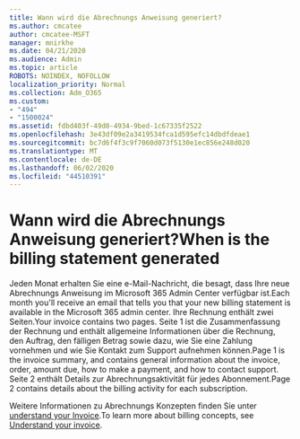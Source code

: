 ```yaml
---
title: Wann wird die Abrechnungs Anweisung generiert?
ms.author: cmcatee
author: cmcatee-MSFT
manager: mnirkhe
ms.date: 04/21/2020
ms.audience: Admin
ms.topic: article
ROBOTS: NOINDEX, NOFOLLOW
localization_priority: Normal
ms.collection: Adm_O365
ms.custom:
- "494"
- "1500024"
ms.assetid: fdbd403f-49d0-4934-9bed-1c67335f2522
ms.openlocfilehash: 3e43df09e2a3419534fca1d595efc14dbdfdeae1
ms.sourcegitcommit: bc7d6f4f3c9f7060d073f5130e1ec856e248d020
ms.translationtype: MT
ms.contentlocale: de-DE
ms.lasthandoff: 06/02/2020
ms.locfileid: "44510391"
---
```

# <a name="when-is-the-billing-statement-generated"></a><span data-ttu-id="43f4c-102">Wann wird die Abrechnungs Anweisung generiert?</span><span class="sxs-lookup"><span data-stu-id="43f4c-102">When is the billing statement generated</span></span>

<span data-ttu-id="43f4c-103">Jeden Monat erhalten Sie eine e-Mail-Nachricht, die besagt, dass Ihre neue Abrechnungs Anweisung im Microsoft 365 Admin Center verfügbar ist.</span><span class="sxs-lookup"><span data-stu-id="43f4c-103">Each month you'll receive an email that tells you that your new billing statement is available in the Microsoft 365 admin center.</span></span> <span data-ttu-id="43f4c-104">Ihre Rechnung enthält zwei Seiten.</span><span class="sxs-lookup"><span data-stu-id="43f4c-104">Your invoice contains two pages.</span></span> <span data-ttu-id="43f4c-105">Seite 1 ist die Zusammenfassung der Rechnung und enthält allgemeine Informationen über die Rechnung, den Auftrag, den fälligen Betrag sowie dazu, wie Sie eine Zahlung vornehmen und wie Sie Kontakt zum Support aufnehmen können.</span><span class="sxs-lookup"><span data-stu-id="43f4c-105">Page 1 is the invoice summary, and contains general information about the invoice, order, amount due, how to make a payment, and how to contact support.</span></span> <span data-ttu-id="43f4c-106">Seite 2 enthält Details zur Abrechnungsaktivität für jedes Abonnement.</span><span class="sxs-lookup"><span data-stu-id="43f4c-106">Page 2 contains details about the billing activity for each subscription.</span></span>
  
<span data-ttu-id="43f4c-107">Weitere Informationen zu Abrechnungs Konzepten finden Sie unter [understand your Invoice](https://docs.microsoft.com/microsoft-365/commerce/billing-and-payments/understand-your-invoice2).</span><span class="sxs-lookup"><span data-stu-id="43f4c-107">To learn more about billing concepts, see [Understand your invoice](https://docs.microsoft.com/microsoft-365/commerce/billing-and-payments/understand-your-invoice2).</span></span>